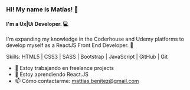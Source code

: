 ### Hi! My name is Matías! 👋
#### I'm a Ux|Ui Developer. 💻
I'm expanding my knowledge in the Coderhouse and Udemy platforms to develop myself as a ReactJS Front End Developer. 🚀

Skills: HTML5 | CSS3 | SASS | Bootstrap | JavaScript | GitHub | Git

- 🔭 Estoy trabajando en freelance projects 
- 🌱 Estoy aprendiendo React.JS 
- 📫 Cómo contactarme: mattias.benitez@gmail.com 






